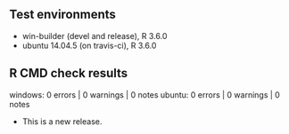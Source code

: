## Test environments
* win-builder (devel and release), R 3.6.0
* ubuntu 14.04.5 (on travis-ci), R 3.6.0

## R CMD check results

windows: 0 errors | 0 warnings | 0 notes
ubuntu:  0 errors | 0 warnings | 0 notes

* This is a new release.


